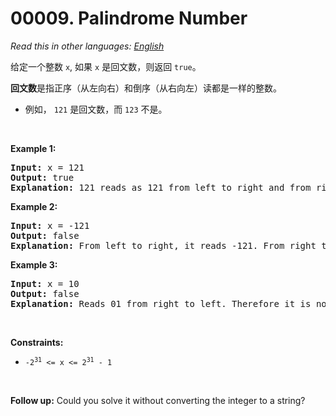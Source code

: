 # 00009. Palindrome Number

  _Read this in other languages:_
    [_English_](README.md)

<p>给定一个整数 <code>x</code>, 如果 <code>x</code> 是回文数，则返回 <code>true</code>。</p>

<p><strong>回文数</strong>是指正序（从左向右）和倒序（从右向左）读都是一样的整数。</p>

<ul>
	<li>例如， <code>121</code> 是回文数，而 <code>123</code> 不是。</li>
</ul>

<p>&nbsp;</p>
<p><strong>Example 1:</strong></p>

<pre>
<strong>Input:</strong> x = 121
<strong>Output:</strong> true
<strong>Explanation:</strong> 121 reads as 121 from left to right and from right to left.
</pre>

<p><strong>Example 2:</strong></p>

<pre>
<strong>Input:</strong> x = -121
<strong>Output:</strong> false
<strong>Explanation:</strong> From left to right, it reads -121. From right to left, it becomes 121-. Therefore it is not a palindrome.
</pre>

<p><strong>Example 3:</strong></p>

<pre>
<strong>Input:</strong> x = 10
<strong>Output:</strong> false
<strong>Explanation:</strong> Reads 01 from right to left. Therefore it is not a palindrome.
</pre>

<p>&nbsp;</p>
<p><strong>Constraints:</strong></p>

<ul>
	<li><code>-2<sup>31</sup>&nbsp;&lt;= x &lt;= 2<sup>31</sup>&nbsp;- 1</code></li>
</ul>

<p>&nbsp;</p>
<strong>Follow up:</strong> Could you solve it without converting the integer to a string?

